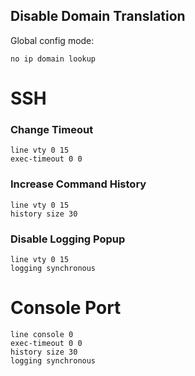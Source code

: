 ## Disable Domain Translation 
Global config mode: 
```
no ip domain lookup
```
# SSH
### Change Timeout
```
line vty 0 15
exec-timeout 0 0
```

### Increase Command History 
``` 
line vty 0 15
history size 30
```

### Disable Logging Popup 
```
line vty 0 15
logging synchronous
```

# Console Port

```
line console 0
exec-timeout 0 0
history size 30
logging synchronous
```